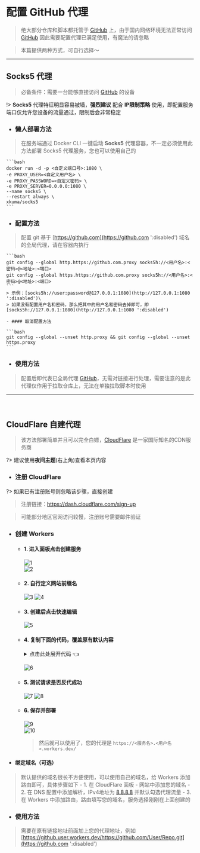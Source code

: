 # 配置 GitHub 代理
> 绝大部分仓库和脚本都托管于 [GitHub](https://github.com) 上，由于国内网络环境无法正常访问 [GitHub](https://github.com ':disabled') 因此需要配置代理已满足使用，有魔法的请忽略

> 本篇提供两种方式，可自行选择～

***

## Socks5 代理

> 必备条件：需要一台能够直接访问 [GitHub](https://github.com ':disabled') 的设备

!> **Socks5** 代理特征明显容易被墙，**强烈建议** 配合 **IP限制策略** 使用，即配置服务端口仅允许您设备的流量通过，限制后会非常稳定

- ### 懒人部署方法 <!-- {docsify-ignore} -->
> 在服务端通过 Docker CLI 一键启动 **Socks5** 代理容器，不一定必须使用此方法部署 Socks5 代理服务，您也可以使用自己的

    ```bash
    docker run -d -p <自定义端口号>:1080 \
    -e PROXY_USER=<自定义用户名> \
    -e PROXY_PASSWORD=<自定义密码> \
    -e PROXY_SERVER=0.0.0.0:1080 \
    --name socks5 \
    --restart always \
    xkuma/socks5
    ```

- ### 配置方法 <!-- {docsify-ignore} -->
> 配置 git 基于 [https://github.com](https://github.com ':disabled') 域名的全局代理，请在容器内执行

    ```bash
    git config --global http.https://github.com.proxy socks5h://<用户名>:<密码>@<地址>:<端口>
    git config --global https.https://github.com.proxy socks5h://<用户名>:<密码>@<地址>:<端口>
    ```
    > 示例：[socks5h://user:password@127.0.0.1:1080](http://127.0.0.1:1080 ':disabled')\
    > 如果没有配置用户名和密码，那么把其中的用户名和密码去掉即可，即 [socks5h://127.0.0.1:1080](http://127.0.0.1:1080 ':disabled')

    - #### 取消配置方法

    ```bash
    git config --global --unset http.proxy && git config --global --unset https.proxy
    ```

- ### 使用方法 <!-- {docsify-ignore} -->
> 配置后即代表已全局代理 [GitHub](https://github.com ':disabled')，无需对链接进行处理，需要注意的是此代理仅作用于拉取仓库上，无法在单独拉取脚本时使用

***

ㅤ

## CloudFlare 自建代理

> 该方法部署简单并且可以完全白嫖，[CloudFlare](https://www.cloudflare.com/zh-cn) 是一家国际知名的CDN服务商

?> 建议使用**夜间主题**(右上角)查看本页内容

- ### 注册 CloudFlare <!-- {docsify-ignore} -->

?> 如果已有注册账号则忽略该步骤，直接创建

> 注册链接：https://dash.cloudflare.com/sign-up

> 可能部分地区官网访问较慢，注册账号需要邮件验证

- ### 创建 Workers <!-- {docsify-ignore} -->

  - #### 1. 进入面板点击创建服务 <!-- {docsify-ignore} -->

    ![1](../img/proxy/1.png)\
    ![2](../img/proxy/2.png ':size=1050x450')

  - #### 2. 自行定义网站前缀名 <!-- {docsify-ignore} -->

    ![3](../img/proxy/3.jpeg ':size=1050x450')
    ![4](../img/proxy/4.png ':size=1050x150')

  - #### 3. 创建后点击快速编辑 <!-- {docsify-ignore} -->

    ![5](../img/proxy/5.png ':size=1050x450')

  - #### 4. 复制下面的代码，覆盖原有默认内容 <!-- {docsify-ignore} -->

    <details>

    <summary>点击此处展开代码 👈</summary>

    ```javascript
    'use strict'
    
    /**
     * static files (404.html, sw.js, conf.js)
     */
    const ASSET_URL = 'https://github.com/'
    // 前缀，如果自定义路由为example.com/gh/*，将PREFIX改为 '/gh/'，注意，少一个杠都会错！
    const PREFIX = '/'
    // git使用cnpmjs镜像、分支文件使用jsDelivr镜像的开关，0为关闭，默认开启
    const Config = {
        jsdelivr: 0,
        cnpmjs: 0
    }
    
    /** @type {RequestInit} */
    const PREFLIGHT_INIT = {
        status: 204,
        headers: new Headers({
            'access-control-allow-origin': '*',
            'access-control-allow-methods': 'GET,POST,PUT,PATCH,TRACE,DELETE,HEAD,OPTIONS',
            'access-control-max-age': '1728000',
        }),
    }
    
    const exp1 = /^(?:https?:\/\/)?github\.com\/.+?\/.+?\/(?:releases|archive)\/.*$/i
    const exp2 = /^(?:https?:\/\/)?github\.com\/.+?\/.+?\/(?:blob|raw)\/.*$/i
    const exp3 = /^(?:https?:\/\/)?github\.com\/.+?\/.+?\/(?:info|git-).*$/i
    const exp4 = /^(?:https?:\/\/)?raw\.(?:githubusercontent|github)\.com\/.+?\/.+?\/.+?\/.+$/i
    const exp5 = /^(?:https?:\/\/)?gist\.(?:githubusercontent|github)\.com\/.+?\/.+?\/.+$/i
    
    /**
     * @param {any} body
     * @param {number} status
     * @param {Object<string, string>} headers
     */
    function makeRes(body, status = 200, headers = {}) {
        headers['access-control-allow-origin'] = '*'
        return new Response(body, {status, headers})
    }
    
    /**
     * @param {string} urlStr
     */
    function newUrl(urlStr) {
        try {
            return new URL(urlStr)
        } catch (err) {
            return null
        }
    }
    
    addEventListener('fetch', e => {
        const ret = fetchHandler(e)
            .catch(err => makeRes('cfworker error:\n' + err.stack, 502))
        e.respondWith(ret)
    })
    
    function checkUrl(u) {
        for (let i of [exp1, exp2, exp3, exp4, exp5, ]) {
            if (u.search(i) === 0) {
                return true
            }
        }
        return false
    }
    
    /**
     * @param {FetchEvent} e
     */
    async function fetchHandler(e) {
        const req = e.request
        const urlStr = req.url
        const urlObj = new URL(urlStr)
        let path = urlObj.searchParams.get('q')
        if (path) {
            return Response.redirect('https://' + urlObj.host + PREFIX + path, 301)
        }
        // cfworker 会把路径中的 `//` 合并成 `/`
        path = urlObj.href.substr(urlObj.origin.length + PREFIX.length).replace(/^https?:\/+/, 'https://')
        if (path.search(exp1) === 0 || path.search(exp5) === 0 || !Config.cnpmjs && (path.search(exp3) === 0 || path.search(exp4) === 0)) {
            return httpHandler(req, path)
        } else if (path.search(exp2) === 0) {
            if (Config.jsdelivr) {
                const newUrl = path.replace('/blob/', '@').replace(/^(?:https?:\/\/)?github\.com/, 'https://cdn.jsdelivr.net/gh')
                return Response.redirect(newUrl, 302)
            } else {
                path = path.replace('/blob/', '/raw/')
                return httpHandler(req, path)
            }
        } else if (path.search(exp3) === 0) {
            const newUrl = path.replace(/^(?:https?:\/\/)?github\.com/, 'https://github.com.cnpmjs.org')
            return Response.redirect(newUrl, 302)
        } else if (path.search(exp4) === 0) {
            const newUrl = path.replace(/(?<=com\/.+?\/.+?)\/(.+?\/)/, '@$1').replace(/^(?:https?:\/\/)?raw\.(?:githubusercontent|github)\.com/, 'https://cdn.jsdelivr.net/gh')
            return Response.redirect(newUrl, 302)
        } else {
            return fetch(ASSET_URL + path)
        }
    }
    
    /**
     * @param {Request} req
     * @param {string} pathname
     */
    function httpHandler(req, pathname) {
        const reqHdrRaw = req.headers
    
        // preflight
        if (req.method === 'OPTIONS' &&
            reqHdrRaw.has('access-control-request-headers')
        ) {
            return new Response(null, PREFLIGHT_INIT)
        }
    
        const reqHdrNew = new Headers(reqHdrRaw)
    
        let urlStr = pathname
        if (urlStr.startsWith('github')) {
            urlStr = 'https://' + urlStr
        }
        const urlObj = newUrl(urlStr)
    
        /** @type {RequestInit} */
        const reqInit = {
            method: req.method,
            headers: reqHdrNew,
            redirect: 'manual',
            body: req.body
        }
        return proxy(urlObj, reqInit)
    }
    
    /**
     *
     * @param {URL} urlObj
     * @param {RequestInit} reqInit
     */
    async function proxy(urlObj, reqInit) {
        const res = await fetch(urlObj.href, reqInit)
        const resHdrOld = res.headers
        const resHdrNew = new Headers(resHdrOld)
    
        const status = res.status
    
        if (resHdrNew.has('location')) {
            let _location = resHdrNew.get('location')
            if (checkUrl(_location))
                resHdrNew.set('location', PREFIX + _location)
            else {
                reqInit.redirect = 'follow'
                return proxy(newUrl(_location), reqInit)
            }
        }
        resHdrNew.set('access-control-expose-headers', '*')
        resHdrNew.set('access-control-allow-origin', '*')
    
        resHdrNew.delete('content-security-policy')
        resHdrNew.delete('content-security-policy-report-only')
        resHdrNew.delete('clear-site-data')
    
        return new Response(res.body, {
            status,
            headers: resHdrNew,
        })
    }
    ```

    </details>

    ![6](../img/proxy/6.png ':size=1050x450')

  - #### 5. 测试请求是否反代成功 <!-- {docsify-ignore} -->

    ![7](../img/proxy/7.png ':size=1050x450')
    ![8](../img/proxy/8.png ':size=1050x450')

  - #### 6. 保存并部署 <!-- {docsify-ignore} -->

    ![9](../img/proxy/9.png)\
    ![10](../img/proxy/10.png)

    > 然后就可以使用了，您的代理是 `https://<服务名>.<用户名>.workers.dev/`

- #### 绑定域名（可选） <!-- {docsify-ignore} -->
> 默认提供的域名很长不方便使用，可以使用自己的域名，给 Workers 添加路由即可，具体步骤如下
    - 1. 在 CloudFlare 面板 - 网站中添加您的域名
    - 2. 在 DNS 配置中添加解析，IPv4地址为 [8.8.8.8](8.8.8.8 ':disabled') 并默认勾选代理流量
    - 3. 在 Workers 中添加路由，路由填写您的域名，服务选择刚刚在上面创建的

- ### 使用方法 <!-- {docsify-ignore} -->
> 需要在原有链接地址前面加上您的代理地址，例如 [https://github.user.workers.dev/https://github.com/User/Repo.git](https://github.com ':disabled')
